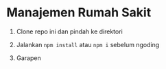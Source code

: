 # Manajemen Rumah Sakit

1) Clone repo ini dan pindah ke direktori

2) Jalankan ```npm install``` atau ```npm i``` sebelum ngoding

3) Garapen
